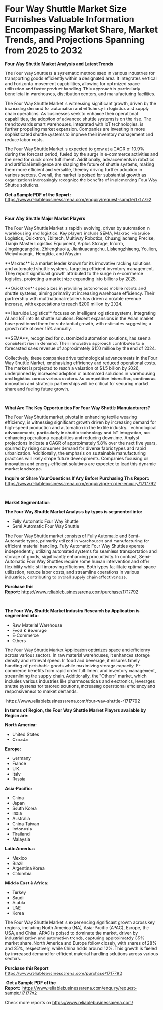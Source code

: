 <p><h1>Four Way Shuttle Market Size Furnishes Valuable Information Encompassing Market Share, Market Trends, and Projections Spanning from 2025 to 2032</h1></p><p><strong>Four Way Shuttle Market Analysis and Latest Trends</strong></p>
<p><p>The Four Way Shuttle is a systematic method used in various industries for transporting goods efficiently within a designated area. It integrates vertical and horizontal movement capabilities, allowing for optimized space utilization and faster product handling. This approach is particularly beneficial in warehouses, distribution centers, and manufacturing facilities.</p><p>The Four Way Shuttle Market is witnessing significant growth, driven by the increasing demand for automation and efficiency in logistics and supply chain operations. As businesses seek to enhance their operational capabilities, the adoption of advanced shuttle systems is on the rise. The trend towards smart warehouses, integrated with IoT technologies, is further propelling market expansion. Companies are investing in more sophisticated shuttle systems to improve their inventory management and reduce labor costs.</p><p>The Four Way Shuttle Market is expected to grow at a CAGR of 10.9% during the forecast period, fueled by the surge in e-commerce activities and the need for quick order fulfillment. Additionally, advancements in robotics and artificial intelligence are shaping the future of shuttle systems, making them more efficient and versatile, thereby driving further adoption in various sectors. Overall, the market is poised for substantial growth as organizations increasingly recognize the benefits of implementing Four Way Shuttle solutions.</p></p>
<p><strong>Get a Sample PDF of the Report:&nbsp;</strong> <a href="https://www.reliablebusinessarena.com/enquiry/request-sample/1717792?utm_campaign=2329&utm_medium=2&utm_source=Github&utm_content=ia&utm_term=18022025&utm_id=four-way-shuttle">https://www.reliablebusinessarena.com/enquiry/request-sample/1717792</a></p>
<p>&nbsp;</p>
<p><strong>Four Way Shuttle Major Market Players</strong></p>
<p><p>The Four Way Shuttle Market is rapidly evolving, driven by automation in warehousing and logistics. Key players include SEMA, Maxrac, Huaruide Logistics, Quicktron, Ebiltech, Multiway Robotics, Chuangjiacheng Precise, Tianjin Master Logistics Equipment, A-plus Storage, Inform, Jingxingcangchu, Zhitenghuojia, Jianhuacangchu, Lishengzhineng, Youlien, Weiyuhuanqiu, Henglida, and Wayzim.</p><p>**Maxrac** is a market leader known for its innovative racking solutions and automated shuttle systems, targeting efficient inventory management. They report significant growth attributed to the surge in e-commerce logistics, projecting a market size expanding into billions by 2025.</p><p>**Quicktron** specializes in providing autonomous mobile robots and shuttle systems, aiming primarily at increasing warehouse efficiency. Their partnership with multinational retailers has driven a notable revenue increase, with expectations to reach $200 million by 2024.</p><p>**Huaruide Logistics** focuses on intelligent logistics systems, integrating AI and IoT into its shuttle solutions. Recent expansions in the Asian market have positioned them for substantial growth, with estimates suggesting a growth rate of over 15% annually.</p><p>**SEMA**, recognized for customized automation solutions, has seen a consistent rise in demand. Their innovative approach contributes to a forecasted sales revenue of approximately $150 million by the end of 2024.</p><p>Collectively, these companies drive technological advancements in the Four Way Shuttle Market, emphasizing efficiency and reduced operational costs. The market is projected to reach a valuation of $1.5 billion by 2026, underpinned by increased adoption of automated solutions in warehousing and logistics across various sectors. As competition intensifies, continuous innovation and strategic partnerships will be critical for securing market share and fueling future growth.</p></p>
<p>&nbsp;</p>
<p><strong>What Are The Key Opportunities For Four Way Shuttle Manufacturers?</strong></p>
<p><p>The Four Way Shuttle market, pivotal in enhancing textile weaving efficiency, is witnessing significant growth driven by increasing demand for high-speed production and automation in the textile industry. Technological advancements, particularly in shuttle technology and IoT integration, are enhancing operational capabilities and reducing downtime. Analyst projections indicate a CAGR of approximately 5.8% over the next five years, spurred by rising consumer demand for diverse fabric types and rapid urbanization. Additionally, the emphasis on sustainable manufacturing practices will likely shape future developments. Companies focusing on innovation and energy-efficient solutions are expected to lead this dynamic market landscape.</p></p>
<p><strong>Inquire or Share Your Questions If Any Before Purchasing This Report:</strong> <a href="https://www.reliablebusinessarena.com/enquiry/pre-order-enquiry/1717792?utm_campaign=2329&utm_medium=2&utm_source=Github&utm_content=ia&utm_term=18022025&utm_id=four-way-shuttle">https://www.reliablebusinessarena.com/enquiry/pre-order-enquiry/1717792</a></p>
<p>&nbsp;</p>
<p><strong>Market Segmentation</strong></p>
<p><strong>The Four Way Shuttle Market Analysis by types is segmented into:</strong></p>
<p><ul><li>Fully Automatic Four Way Shuttle</li><li>Semi Automatic Four Way Shuttle</li></ul></p>
<p><p>The Four Way Shuttle market consists of Fully Automatic and Semi-Automatic types, primarily utilized in warehouses and manufacturing for efficient material handling. Fully Automatic Four Way Shuttles operate independently, utilizing automated systems for seamless transportation and storage of goods, significantly enhancing productivity. In contrast, Semi-Automatic Four Way Shuttles require some human intervention and offer flexibility while still improving efficiency. Both types facilitate optimal space utilization, reduce labor costs, and streamline operations in various industries, contributing to overall supply chain effectiveness.</p></p>
<p><strong>Purchase this Report:&nbsp;</strong><a href="https://www.reliablebusinessarena.com/purchase/1717792?utm_campaign=2329&utm_medium=2&utm_source=Github&utm_content=ia&utm_term=18022025&utm_id=four-way-shuttle">https://www.reliablebusinessarena.com/purchase/1717792</a></p>
<p>&nbsp;</p>
<p><strong>The Four Way Shuttle Market Industry Research by Application is segmented into:</strong></p>
<p><ul><li>Raw Material Warehouse</li><li>Food & Beverage</li><li>E-Commerce</li><li>Others</li></ul></p>
<p><p>The Four Way Shuttle Market Application optimizes space and efficiency across various sectors. In raw material warehouses, it enhances storage density and retrieval speed. In food and beverage, it ensures timely handling of perishable goods while maximizing storage capacity. E-commerce benefits from rapid order fulfillment and inventory management, streamlining the supply chain. Additionally, the "Others" market, which includes various industries like pharmaceuticals and electronics, leverages shuttle systems for tailored solutions, increasing operational efficiency and responsiveness to market demands.</p></p>
<p><a href="https://www.reliablebusinessarena.com/four-way-shuttle-r1717792?utm_campaign=2329&utm_medium=2&utm_source=Github&utm_content=ia&utm_term=18022025&utm_id=four-way-shuttle">&nbsp;https://www.reliablebusinessarena.com/four-way-shuttle-r1717792</a></p>
<p><strong>In terms of Region, the Four Way Shuttle Market Players available by Region are:</strong></p>
<p>
    <p> <strong> North America: </strong>
        <ul>
            <li>United States</li>
            <li>Canada</li>
        </ul>
        </p> 
    <p> <strong> Europe: </strong>
        <ul>
            <li>Germany</li>
            <li>France</li>
            <li>U.K.</li>
            <li>Italy</li>
            <li>Russia</li>
        </ul>
        </p> 
    <p> <strong> Asia-Pacific: </strong>
        <ul>
            <li>China</li>
            <li>Japan</li>
            <li>South Korea</li>
            <li>India</li>
            <li>Australia</li>
            <li>China Taiwan</li>
            <li>Indonesia</li>
            <li>Thailand</li>
            <li>Malaysia</li>
        </ul>
        </p> 
    <p> <strong> Latin America: </strong>
        <ul>
            <li>Mexico</li>
            <li>Brazil</li>
            <li>Argentina Korea</li>
            <li>Colombia</li>
        </ul>
        </p> 
    <p> <strong> Middle East & Africa: </strong>
        <ul>
            <li>Turkey</li>
            <li>Saudi</li>
            <li>Arabia</li>
            <li>UAE</li>
            <li>Korea</li>
        </ul>
    </p>
    </p>
<p><p>The Four Way Shuttle Market is experiencing significant growth across key regions, including North America (NA), Asia-Pacific (APAC), Europe, the USA, and China. APAC is poised to dominate the market, driven by industrialization and automation trends, capturing approximately 35% market share. North America and Europe follow closely, with shares of 28% and 25%, respectively, while China holds around 12%. This growth is fueled by increased demand for efficient material handling solutions across various sectors.</p></p>
<p><strong>Purchase this Report: </strong><a href="https://www.reliablebusinessarena.com/purchase/1717792?utm_campaign=2329&utm_medium=2&utm_source=Github&utm_content=ia&utm_term=18022025&utm_id=four-way-shuttle">https://www.reliablebusinessarena.com/purchase/1717792</a></p>
<p>&nbsp;<strong>Get a Sample PDF of the Report:&nbsp;&nbsp;</strong><a href="https://www.reliablebusinessarena.com/enquiry/request-sample/1717792?utm_campaign=2329&utm_medium=2&utm_source=Github&utm_content=ia&utm_term=18022025&utm_id=four-way-shuttle">https://www.reliablebusinessarena.com/enquiry/request-sample/1717792</a></p>
<p><strong></strong></p>
<p>Check more reports on <a href="https://www.reliablebusinessarena.com/?utm_campaign=2329&utm_medium=2&utm_source=Github&utm_content=ia&utm_term=18022025&utm_id=four-way-shuttle">https://www.reliablebusinessarena.com/</a></p>